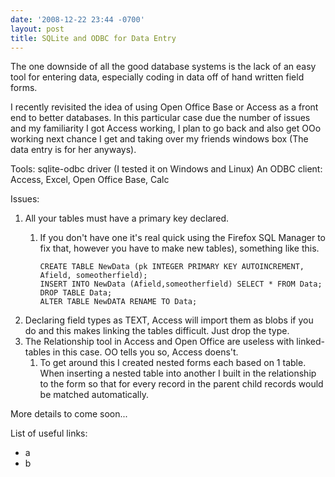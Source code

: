 ```yaml
---
date: '2008-12-22 23:44 -0700'
layout: post
title: SQLite and ODBC for Data Entry
---
```


The one downside of all the good database systems is the lack of an easy
tool for entering data, especially coding in data off of hand written
field forms.

I recently revisited the idea of using Open Office Base or Access as a
front end to better databases. In this particular case due the number of
issues and my familiarity I got Access working, I plan to go back and
also get OOo working next chance I get and taking over my friends
windows box (The data entry is for her anyways).

Tools: sqlite-odbc driver (I tested it on Windows and Linux) An ODBC
client: Access, Excel, Open Office Base, Calc

Issues:

1.  All your tables must have a primary key declared.
    1.  If you don't have one it's real quick using the Firefox SQL
        Manager to fix that, however you have to make new tables),
        something like this.

            CREATE TABLE NewData (pk INTEGER PRIMARY KEY AUTOINCREMENT, Afield, someotherfield);
            INSERT INTO NewData (Afield,someotherfield) SELECT * FROM Data;
            DROP TABLE Data;
            ALTER TABLE NewDATA RENAME TO Data;

2.  Declaring field types as TEXT, Access will import them as blobs if
    you do and this makes linking the tables difficult. Just drop the
    type.
3.  The Relationship tool in Access and Open Office are useless with
    linked-tables in this case. OO tells you so, Access doens't.
    1.  To get around this I created nested forms each based on 1 table.
        When inserting a nested table into another I built in the
        relationship to the form so that for every record in the parent
        child records would be matched automatically.

More details to come soon...

List of useful links:

-   a
-   b

<!-- -->

